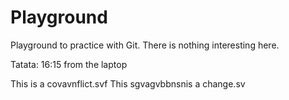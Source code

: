 # Playground
Playground to practice with Git. There is nothing interesting here.

Tatata: 16:15 from the laptop

This is a covavnflict.svf
This sgvagvbbnsnis a change.sv
